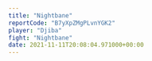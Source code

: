 ```yaml
---
title: "Nightbane"
reportCode: "B7yXpZMgPLvnYGK2"
player: "Djiba"
fight: "Nightbane"
date: 2021-11-11T20:08:04.971000+00:00
---
```

